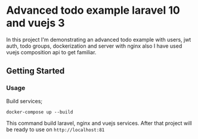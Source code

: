 # Advanced todo example laravel 10 and vuejs 3

In this project I'm demonstrating an advanced todo example with users, jwt auth, todo groups, dockerization and server with nginx also I have used vuejs composition api to get familiar.

## Getting Started

### Usage
Build services;

```shell
docker-compose up --build
```
This command build laravel, nginx and vuejs services. After that project will be ready to use on `http://localhost:81`
